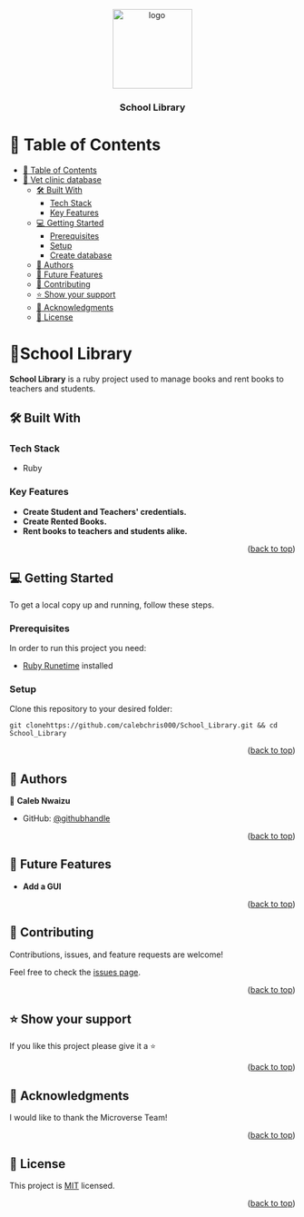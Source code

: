 
<a name="readme-top"></a>
<div align="center">
<img src="https://cdn.icon-icons.com/icons2/2415/PNG/512/ruby_plain_logo_icon_146361.png" alt="logo" width="140"  height="auto" />
  <br/>

  <h3><b>School Library</b></h3>

</div>


# 📗 Table of Contents

- [📗 Table of Contents](#-table-of-contents)
- [📖 Vet clinic database ](#-vet-clinic-database-)
  - [🛠 Built With ](#-built-with-)
    - [Tech Stack ](#tech-stack-)
    - [Key Features ](#key-features-)
  - [💻 Getting Started ](#-getting-started-)
    - [Prerequisites](#prerequisites)
    - [Setup](#setup)
    - [Create database](#create-database)
  - [👥 Authors ](#-authors-)
  - [🔭 Future Features ](#-future-features-)
  - [🤝 Contributing ](#-contributing-)
  - [⭐️ Show your support ](#️-show-your-support-)
  - [🙏 Acknowledgments ](#-acknowledgments-)
  - [📝 License ](#-license-)


# 📖School Library <a name="about-project"></a>


**School Library** is a ruby project used to manage books and rent books to teachers and students.

## 🛠 Built With <a name="built-with"></a>

### Tech Stack <a name="tech-stack"></a>
 - Ruby

### Key Features <a name="key-features"></a>

- **Create Student and Teachers' credentials.**
- **Create Rented Books.**
- **Rent books to teachers and students alike.**

<p align="right">(<a href="#readme-top">back to top</a>)</p>


## 💻 Getting Started <a name="getting-started"></a>

To get a local copy up and running, follow these steps.

### Prerequisites

In order to run this project you need:

- [Ruby Runetime](https://www.postgresql.org/download/) installed


### Setup

Clone this repository to your desired folder:
```
git clonehttps://github.com/calebchris000/School_Library.git && cd School_Library
```

<p align="right">(<a href="#readme-top">back to top</a>)</p>

## 👥 Authors <a name="authors"></a>


👤 **Caleb Nwaizu**

- GitHub: [@githubhandle](https://github.com/calebchris000)


<p align="right">(<a href="#readme-top">back to top</a>)</p>

## 🔭 Future Features <a name="future-features"></a>


-  **Add a GUI**

<p align="right">(<a href="#readme-top">back to top</a>)</p>


## 🤝 Contributing <a name="contributing"></a>

Contributions, issues, and feature requests are welcome!

Feel free to check the [issues page](https://github.com/Mutai-Gilbert/Vet-Clinic-Database/issues).

<p align="right">(<a href="#readme-top">back to top</a>)</p>



## ⭐️ Show your support <a name="support"></a>



If you like this project please give it a ⭐ 

<p align="right">(<a href="#readme-top">back to top</a>)</p>



## 🙏 Acknowledgments <a name="acknowledgements"></a>



I would like to thank the Microverse Team! 

<p align="right">(<a href="#readme-top">back to top</a>)</p>



## 📝 License <a name="license"></a>

This project is [MIT](./LICENSE) licensed.



<p align="right">(<a href="#readme-top">back to top</a>)</p>